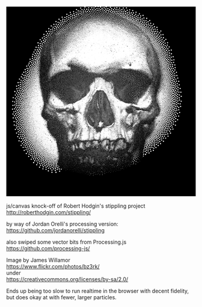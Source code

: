 ![](sample-output.png)

js/canvas knock-off of Robert Hodgin's stippling project   
  http://roberthodgin.com/stippling/
  
by way of Jordan Orelli's processing version:   
  https://github.com/jordanorelli/stippling

also swiped some vector bits from Processing.js   
  https://github.com/processing-js/

Image by James Willamor    
  https://www.flickr.com/photos/bz3rk/   
under    
  https://creativecommons.org/licenses/by-sa/2.0/

Ends up being too slow to run realtime in the browser with decent
fidelity, but does okay at with fewer, larger particles.
